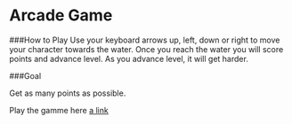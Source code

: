 Arcade Game
===============================

###How to Play
Use your keyboard arrows up, left, down or right to move your character towards the water. Once you reach the water you will score points and advance level. As you advance level, it will get harder.

###Goal

Get as many points as possible.

Play the gamme here [a link](https://lmedinatriana.github.io/Classic-Arcade-Game/)